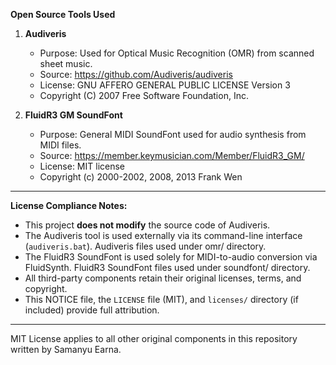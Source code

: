 **Open Source Tools Used**

1. **Audiveris**
   - Purpose: Used for Optical Music Recognition (OMR) from scanned sheet music.
   - Source: https://github.com/Audiveris/audiveris
   - License: GNU AFFERO GENERAL PUBLIC LICENSE Version 3
   - Copyright (C) 2007 Free Software Foundation, Inc.

2. **FluidR3 GM SoundFont**
   - Purpose: General MIDI SoundFont used for audio synthesis from MIDI files.
   - Source: https://member.keymusician.com/Member/FluidR3_GM/
   - License: MIT license
   - Copyright (c) 2000-2002, 2008, 2013 Frank Wen

_________________________________________________________________________________________________________________________________________

**License Compliance Notes:**

- This project **does not modify** the source code of Audiveris.
- The Audiveris tool is used externally via its command-line interface (`audiveris.bat`). Audiveris files used under omr/ directory.
- The FluidR3 SoundFont is used solely for MIDI-to-audio conversion via FluidSynth. FluidR3 SoundFont files used under soundfont/ directory.
- All third-party components retain their original licenses, terms, and copyright.
- This NOTICE file, the `LICENSE` file (MIT), and `licenses/` directory (if included) provide full attribution.

_________________________________________________________________________________________________________________________________________

MIT License applies to all other original components in this repository written by Samanyu Earna.
